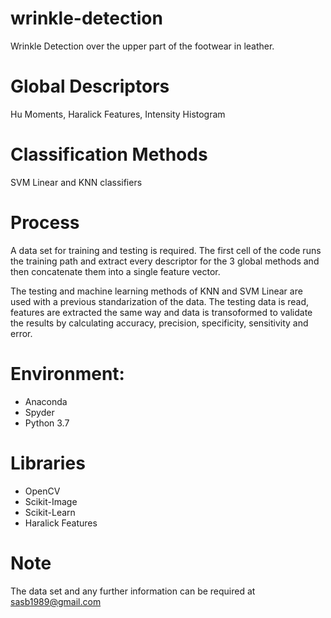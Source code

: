 # wrinkle-detection
Wrinkle Detection over the upper part of the footwear in leather.


# Global Descriptors

Hu Moments, Haralick Features, Intensity Histogram

# Classification Methods

SVM Linear and KNN classifiers

# Process

A data set for training and testing is required. The first cell of the code runs the training path and extract every descriptor for the 3 global methods and then concatenate them into a single feature vector.

The testing and machine learning methods of KNN and SVM Linear are used with a previous standarization of the data. The testing data is read, features are extracted the same way and data is transoformed to validate the results by calculating accuracy, precision, specificity, sensitivity and error.

# Environment:

- Anaconda
- Spyder
- Python 3.7

# Libraries

- OpenCV
- Scikit-Image
- Scikit-Learn
- Haralick Features

# Note 

The data set and any further information can be required at sasb1989@gmail.com
